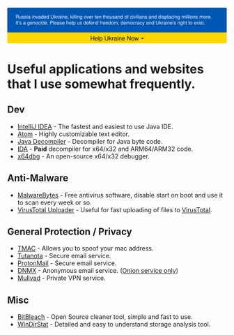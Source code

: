 [![SWUbanner](https://raw.githubusercontent.com/vshymanskyy/StandWithUkraine/main/banner2-direct.svg)](https://github.com/vshymanskyy/StandWithUkraine/blob/main/docs/README.md)
# Useful applications and websites that I use somewhat frequently.

## Dev
- [IntelliJ IDEA](https://www.jetbrains.com/idea/) - The fastest and easiest to use Java IDE.
- [Atom](https://atom.io/) - Highly customizable text editor.
- [Java Decompiler](https://java-decompiler.github.io/) - Decompiler for Java byte code.
- [IDA](https://hex-rays.com/decompiler/) - **Paid** decompiler for x64/x32 and ARM64/ARM32 code.
- [x64dbg](https://x64dbg.com/) - An open-source x64/x32 debugger.

## Anti-Malware
- [MalwareBytes](https://www.malwarebytes.com/) - Free antivirus software, disable start on boot and use it to scan every week or so.
- [VirusTotal Uploader](https://github.com/SamuelTulach/VirusTotalUploader) - Useful for fast uploading of files to [VirusTotal](https://www.virustotal.com/gui/home/upload).

## General Protection / Privacy
- [TMAC](https://technitium.com/tmac/) - Allows you to spoof your mac address.
- [Tutanota](https://tutanota.com/) - Secure email service.
- [ProtonMail](https://protonmail.com/) - Secure email service.
- [DNMX](https://dnmx.org/) - Anonymous email service. ([Onion service only](https://www.torproject.org/download/))
- [Mullvad](https://mullvad.net/) - Private VPN service.

## Misc
- [BitBleach](https://www.bleachbit.org/) - Open Source cleaner tool, simple and fast to use.
- [WinDirStat](https://windirstat.net/) - Detailed and easy to understand storage analysis tool.
